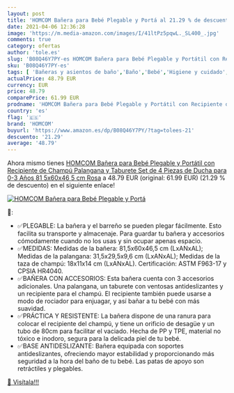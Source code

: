 ```yaml
---
layout: post
title: 'HOMCOM Bañera para Bebé Plegable y Portá al 21.29 % de descuento'
date: 2021-04-06 12:36:28
image: 'https://m.media-amazon.com/images/I/41ltPz5pqwL._SL400_.jpg'
comments: true
category: ofertas
author: 'tole.es'
slug: 'B08Q46Y7PY-es HOMCOM Bañera para Bebé Plegable y Portátil con Recipiente...'
sku: 'B08Q46Y7PY-es'
tags: [ 'Bañeras y asientos de baño','Baño','Bebé','Higiene y cuidado','bebé','homcom', ]
actualPrice: 48.79 EUR
currency: EUR
price: 48.79
comparePrice: 61.99 EUR
prodname: 'HOMCOM Bañera para Bebé Plegable y Portátil con Recipiente de Champú Palangana y Taburete Set de 4 Piezas de Ducha para 0-3 Años 81 5x60x46 5 cm Rosa'
country: 'es'
flag: '🇪🇸'
brand: 'HOMCOM'
buyurl: 'https://www.amazon.es/dp/B08Q46Y7PY/?tag=tolees-21'
descuento: '21.29'
average: '48.79'
---
```


Ahora mismo tienes [HOMCOM Bañera para Bebé Plegable y Portátil con Recipiente de Champú Palangana y Taburete Set de 4 Piezas de Ducha para 0-3 Años 81 5x60x46 5 cm Rosa](https://www.amazon.es/dp/B08Q46Y7PY/?tag=tolees-21) a 48.79 EUR (original: 61.99 EUR) (21.29 %  de descuento) en el siguiente enlace!

[![HOMCOM Bañera para Bebé Plegable y Portá](https://m.media-amazon.com/images/I/41ltPz5pqwL._SL400_.jpg)](https://www.amazon.es/dp/B08Q46Y7PY/?tag=tolees-21)

🔎:

- ✅PLEGABLE: La bañera y el barreño se pueden plegar fácilmente. Esto facilita su transporte y almacenaje. Para guardar tu bañera y accesorios cómodamente cuando no los usas y sin ocupar apenas espacio.
- ✅MEDIDAS: Medidas de la bañera: 81,5x60x46,5 cm (LxANxAL); Medidas de la palangana: 31,5x29,5x9,6 cm (LxANxAL); Medidas de la taza de champú: 18x11x14 cm (LxANxAL). Certificación: ASTM F963-17 y CPSIA HR4040.
- ✅BAÑERA CON ACCESORIOS: Esta bañera cuenta con 3 accesorios adicionales. Una palangana, un taburete con ventosas antideslizantes y un recipiente para el champú. El recipiente también puede usarse a modo de rociador para enjuagar, y así bañar a tu bebé con más suavidad.
- ✅PRÁCTICA Y RESISTENTE: La bañera dispone de una ranura para colocar el recipiente del champú, y tiene un orificio de desagüe y un tubo de 80cm para facilitar el vaciado. Hecha de PP y TPE, material no tóxico e inodoro, segura para la delicada piel de tu bebé.
- ✅BASE ANTIDESLIZANTE: Bañera equipada con soportes antideslizantes, ofreciendo mayor estabilidad y proporcionando más seguridad a la hora del baño de tu bebé. Las patas de apoyo son retráctiles y plegables.

[🛒 Visítala!!!](https://www.amazon.es/dp/B08Q46Y7PY/?tag=tolees-21)
